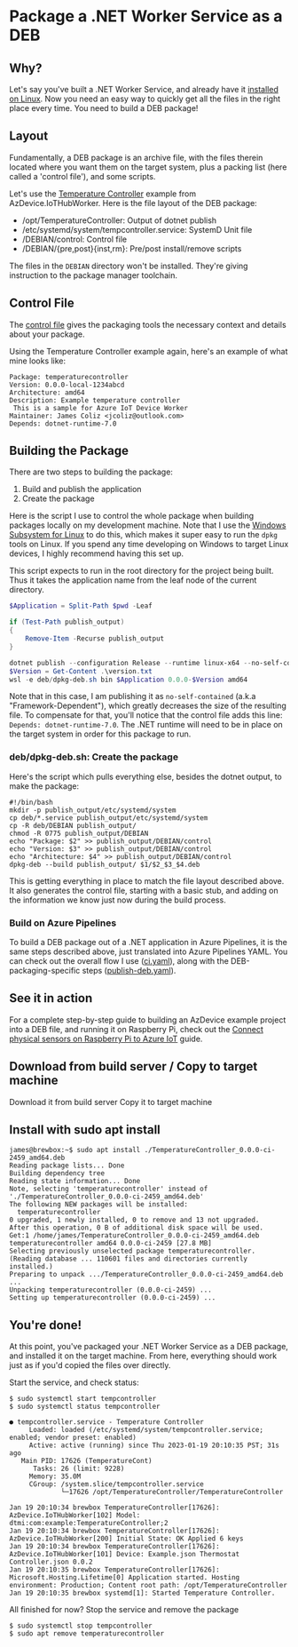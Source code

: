 # Package a .NET Worker Service as a DEB

## Why?
Let's say you've built a .NET Worker Service, and already have it [installed on Linux](/docs/InstallOnLinux.md). 
Now you need an easy way to quickly get all the files in the right place every time.
You need to build a DEB package!

## Layout

Fundamentally, a DEB package is an archive file, with the files therein located where you want them on the target system, plus a packing list (here called a 'control file'), and some scripts. 

Let's use the [Temperature Controller](/examples/TemperatureController/) example from AzDevice.IoTHubWorker. Here is the file layout of the DEB package:

* /opt/TemperatureController: Output of dotnet publish
* /etc/systemd/system/tempcontroller.service: SystemD Unit file
* /DEBIAN/control: Control file
* /DEBIAN/{pre,post}{inst,rm}: Pre/post install/remove scripts

The files in the `DEBIAN` directory won't be installed. They're giving instruction to the package manager toolchain.

## Control File

The [control file](https://www.debian.org/doc/debian-policy/ch-controlfields.html) gives the packaging tools the necessary context
and details about your package.

Using the Temperature Controller example again, here's an example of what mine looks like:

```
Package: temperaturecontroller
Version: 0.0.0-local-1234abcd
Architecture: amd64
Description: Example temperature controller
 This is a sample for Azure IoT Device Worker
Maintainer: James Coliz <jcoliz@outlook.com>
Depends: dotnet-runtime-7.0
```

## Building the Package

There are two steps to building the package:
1. Build and publish the application
2. Create the package

Here is the script I use to control the whole package when building packages locally on my development machine. 
Note that I use the [Windows Subsystem for Linux](https://learn.microsoft.com/en-us/windows/wsl/install) 
to do this, which makes it super easy to run the `dpkg` tools on Linux. If you spend any
time developing on Windows to target Linux devices, I highly recommend having this set up.

This script expects to run in the root directory for the project being built. Thus it takes the application
name from the leaf node of the current directory.

```Powershell
$Application = Split-Path $pwd -Leaf

if (Test-Path publish_output)
{
    Remove-Item -Recurse publish_output    
}

dotnet publish --configuration Release --runtime linux-x64 --no-self-contained --output publish_output/opt/$Application
$Version = Get-Content .\version.txt
wsl -e deb/dpkg-deb.sh bin $Application 0.0.0-$Version amd64
```

Note that in this case, I am publishing it as `no-self-contained` (a.k.a "Framework-Dependent"), which greatly decreases the size of the resulting file.
To compensate for that, you'll notice that the control file adds this line: `Depends: dotnet-runtime-7.0`. The .NET runtime will need to be in place
on the target system in order for this package to run.

### deb/dpkg-deb.sh: Create the package

Here's the script which pulls everything else, besides the dotnet output, to make the package:

```
#!/bin/bash
mkdir -p publish_output/etc/systemd/system
cp deb/*.service publish_output/etc/systemd/system
cp -R deb/DEBIAN publish_output/
chmod -R 0775 publish_output/DEBIAN
echo "Package: $2" >> publish_output/DEBIAN/control
echo "Version: $3" >> publish_output/DEBIAN/control
echo "Architecture: $4" >> publish_output/DEBIAN/control
dpkg-deb --build publish_output/ $1/$2_$3_$4.deb
```

This is getting everything in place to match the file layout described above. It also generates the control file, starting with a
basic stub, and adding on the information we know just now during the build process.

### Build on Azure Pipelines

To build a DEB package out of a .NET application in Azure Pipelines, it is the same steps described above, just translated into Azure Pipelines YAML. You can check out the overall flow I use ([ci.yaml](/.azure/pipelines/ci.yaml)), along with the DEB-packaging-specific steps ([publish-deb.yaml](/.azure/pipelines/steps/publish-deb.yaml)).

## See it in action

For a complete step-by-step guide to building an AzDevice example project into a DEB file, and running it on Raspberry Pi,
check out the [Connect physical sensors on Raspberry Pi to Azure IoT](/docs/RunOnRPi.md) guide.

## Download from build server / Copy to target machine

Download it from build server
Copy it to target machine

## Install with sudo apt install

```
james@brewbox:~$ sudo apt install ./TemperatureController_0.0.0-ci-2459_amd64.deb
Reading package lists... Done
Building dependency tree
Reading state information... Done
Note, selecting 'temperaturecontroller' instead of './TemperatureController_0.0.0-ci-2459_amd64.deb'
The following NEW packages will be installed:
  temperaturecontroller
0 upgraded, 1 newly installed, 0 to remove and 13 not upgraded.
After this operation, 0 B of additional disk space will be used.
Get:1 /home/james/TemperatureController_0.0.0-ci-2459_amd64.deb temperaturecontroller amd64 0.0.0-ci-2459 [27.8 MB]
Selecting previously unselected package temperaturecontroller.
(Reading database ... 110601 files and directories currently installed.)
Preparing to unpack .../TemperatureController_0.0.0-ci-2459_amd64.deb ...
Unpacking temperaturecontroller (0.0.0-ci-2459) ...
Setting up temperaturecontroller (0.0.0-ci-2459) ...
```

## You're done!

At this point, you've packaged your .NET Worker Service as a DEB package, and installed it on the target machine. 
From here, everything should work just as if you'd copied the files over directly.

Start the service, and check status:

```
$ sudo systemctl start tempcontroller
$ sudo systemctl status tempcontroller

● tempcontroller.service - Temperature Controller
     Loaded: loaded (/etc/systemd/system/tempcontroller.service; enabled; vendor preset: enabled)
     Active: active (running) since Thu 2023-01-19 20:10:35 PST; 31s ago
   Main PID: 17626 (TemperatureCont)
      Tasks: 26 (limit: 9228)
     Memory: 35.0M
     CGroup: /system.slice/tempcontroller.service
             └─17626 /opt/TemperatureController/TemperatureController

Jan 19 20:10:34 brewbox TemperatureController[17626]: AzDevice.IoTHubWorker[102] Model: dtmi:com:example:TemperatureController;2
Jan 19 20:10:34 brewbox TemperatureController[17626]: AzDevice.IoTHubWorker[200] Initial State: OK Applied 6 keys
Jan 19 20:10:34 brewbox TemperatureController[17626]: AzDevice.IoTHubWorker[101] Device: Example.json Thermostat Controller.json 0.0.2
Jan 19 20:10:35 brewbox TemperatureController[17626]: Microsoft.Hosting.Lifetime[0] Application started. Hosting environment: Production; Content root path: /opt/TemperatureController
Jan 19 20:10:35 brewbox systemd[1]: Started Temperature Controller.
```

All finished for now? Stop the service and remove the package

```
$ sudo systemctl stop tempcontroller
$ sudo apt remove temperaturecontroller
```
